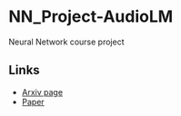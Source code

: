 # NN_Project-AudioLM
Neural Network course project

## Links

 - [Arxiv page](https://arxiv.org/abs/2209.03143)
 - [Paper](https://arxiv.org/pdf/2209.03143.pdf)




